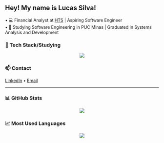 ## Hey! My name is Lucas Silva! 


• 💻 Financial Analyst at [HTS](https://www.linkedin.com/company/hts-logistica/) | Aspiring Software Engineer  
• 📘 Studying Software Engineering in PUC Minas | Graduated in Systems Analysis and Development  

### 🚀 Tech Stack/Studying
<p align="center">
  <img src="https://skillicons.dev/icons?i=java,css,spring,hibernate,maven" />
</p>

### 📫 Contact
[LinkedIn](https://www.linkedin.com/in/lucas-felomeno-silva/) • [Email](mailto:pv.lucassilva@gmail.com)

---

### 📊 GitHub Stats  
<p align="center">
  <img src="https://github-readme-stats.vercel.app/api?username=LucasFelomenoSilva&show_icons=true&theme=dracula" />
</p>

### 📈 Most Used Languages  
<p align="center">
  <img src="https://github-readme-stats-git-masterrstaa-rickstaa.vercel.app/api/top-langs/?username=LucasFelomenoSilva&layout=compact&bg_color=000&border_color=30A3DC&title_color=E94D5F&text_color=FFF" />
</p>
